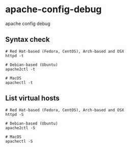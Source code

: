 # apache-config-debug
apache config debug


## Syntax check
```
# Red Hat-based (Fedora, CentOS), Arch-based and OSX
httpd -t

# Debian-based (Ubuntu)
apache2ctl -t

# MacOS
apachectl -t
```

## List virtual hosts
```
# Red Hat-based (Fedora, CentOS), Arch-based and OSX
httpd -S

# Debian-based (Ubuntu)
apache2ctl -S

# MacOS
apachectl -S
```
